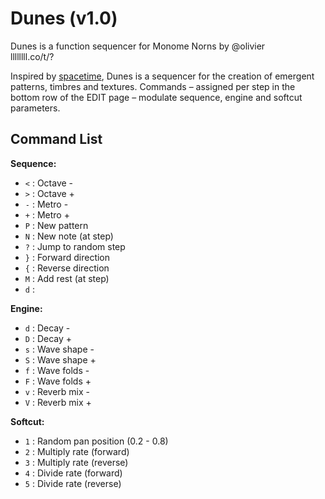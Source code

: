 # Dunes (v1.0)
Dunes is a function sequencer for Monome Norns
by @olivier <br>
llllllll.co/t/?

Inspired by [spacetime](https://monome.org/docs/norns/study-3/), Dunes is a sequencer for the creation of emergent patterns, timbres and textures. Commands – assigned per step in the bottom row of the EDIT page – modulate sequence, engine and softcut parameters.

## Command List

__Sequence:__
- `<` : Octave -
- `>` : Octave +
- `-` : Metro -
- `+` : Metro +
- `P` : New pattern
- `N` : New note (at step)
- `?` : Jump to random step
- `}` : Forward direction
- `{` : Reverse direction
- `M` : Add rest (at step)
- `d` : 

__Engine:__

- `d` : Decay -
- `D` : Decay +
- `s` : Wave shape -
- `S` : Wave shape +
- `f` : Wave folds -
- `F` : Wave folds +
- `v` : Reverb mix -
- `V` : Reverb mix +

__Softcut:__

- `1` : Random pan position (0.2 - 0.8)
- `2` : Multiply rate (forward)
- `3` : Multiply rate (reverse)
- `4` : Divide rate (forward)
- `5` : Divide rate (reverse)
